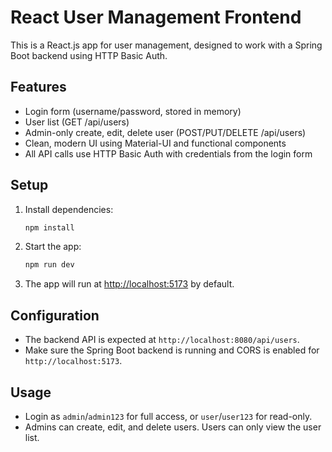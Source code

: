 # React User Management Frontend

This is a React.js app for user management, designed to work with a Spring Boot backend using HTTP Basic Auth.

## Features
- Login form (username/password, stored in memory)
- User list (GET /api/users)
- Admin-only create, edit, delete user (POST/PUT/DELETE /api/users)
- Clean, modern UI using Material-UI and functional components
- All API calls use HTTP Basic Auth with credentials from the login form

## Setup

1. Install dependencies:
   ```powershell
   npm install
   ```
2. Start the app:
   ```powershell
   npm run dev
   ```
3. The app will run at [http://localhost:5173](http://localhost:5173) by default.

## Configuration
- The backend API is expected at `http://localhost:8080/api/users`.
- Make sure the Spring Boot backend is running and CORS is enabled for `http://localhost:5173`.

## Usage
- Login as `admin`/`admin123` for full access, or `user`/`user123` for read-only.
- Admins can create, edit, and delete users. Users can only view the user list.
